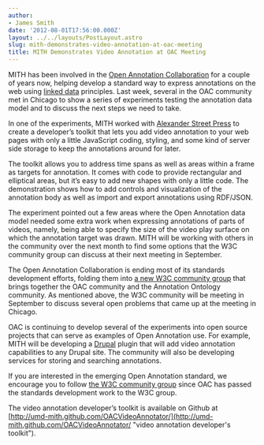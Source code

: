 ```yaml
---
author:
- James Smith
date: '2012-08-01T17:56:00.000Z'
layout: ../../layouts/PostLayout.astro
slug: mith-demonstrates-video-annotation-at-oac-meeting
title: MITH Demonstrates Video Annotation at OAC Meeting
---
```


MITH has been involved in the [Open Annotation Collaboration](http://www.openannotation.org/ "Open Annotation Collaboration") for a couple of years now, helping develop a standard way to express annotations on the web using [linked data](http://en.wikipedia.org/wiki/Linked_data "Linked Data") principles. Last week, several in the OAC community met in Chicago to show a series of experiments testing the annotation data model and to discuss the next steps we need to take.

In one of the experiments, MITH worked with [Alexander Street Press](http://alexanderstreet.com/ "Alexander Street Press") to create a developer’s toolkit that lets you add video annotation to your web pages with only a little JavaScript coding, styling, and some kind of server side storage to keep the annotations around for later.

The toolkit allows you to address time spans as well as areas within a frame as targets for annotation. It comes with code to provide rectangular and elliptical areas, but it’s easy to add new shapes with only a little code. The demonstration shows how to add controls and visualization of the annotation body as well as import and export annotations using RDF/JSON.

The experiment pointed out a few areas where the Open Annotation data model needed some extra work when expressing annotations of parts of videos, namely, being able to specify the size of the video play surface on which the annotation target was drawn. MITH will be working with others in the community over the next month to find some options that the W3C community group can discuss at their next meeting in September.

The Open Annotation Collaboration is ending most of its standards development efforts, folding them into [a new W3C community group](http://www.w3.org/community/openannotation/ "Open Annotation Community Group") that brings together the OAC community and the Annotation Ontology community. As mentioned above, the W3C community will be meeting in September to discuss several open problems that came up at the meeting in Chicago.

OAC is continuing to develop several of the experiments into open source projects that can serve as examples of Open Annotation use. For example, MITH will be developing a [Drupal](http://drupal.org/ "Drupal Content Management System") plugin that will add video annotation capabilities to any Drupal site. The community will also be developing services for storing and searching annotations.

If you are interested in the emerging Open Annotation standard, we encourage you to follow [the W3C community group](http://www.w3.org/community/openannotation/ "Open Annotation community group") since OAC has passed the standards development work to the W3C group.

The video annotation developer’s toolkit is available on Github at [http://umd-mith.github.com/OACVideoAnnotator/](http://umd-mith.github.com/OACVideoAnnotator/ "video annotation developer's toolkit").